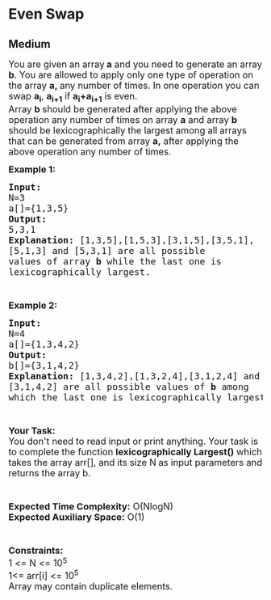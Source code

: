# Even Swap
## Medium
<div class="problems_problem_content__Xm_eO"><p><span style="font-size:18px">You are given an array<strong> a</strong> and you need to generate an array <strong>b</strong>. You are allowed to apply only one type of operation on the array <strong>a,&nbsp;</strong>any number of times. In one operation you can swap <strong>a<sub>i</sub></strong>,&nbsp;<strong>a<sub>i+1</sub></strong> if <strong>a<sub>i</sub>+a<sub>i+1</sub></strong> is even.</span><br>
<span style="font-size:18px">Array <strong>b </strong>should be generated after applying the above operation any number of times on array <strong>a</strong> and array <strong>b</strong> should be lexicographically the largest among all arrays that can be generated from array <strong>a,</strong>&nbsp;after applying the above operation any number of times.</span></p>

<p><span style="font-size:18px"><strong>Example 1:</strong></span></p>

<pre style="position: relative;"><span style="font-size:18px"><strong>Input:</strong>
N=3
a[]={1,3,5}
<strong>Output:</strong>
5,3,1
<strong>Explanation: </strong>[1,3,5],[1,5,3],[3,1,5],[3,5,1],
[5,1,3] and [5,3,1] are all possible
values of array <strong>b</strong> while the last one is 
lexicographically largest.</span><div class="open_grepper_editor" title="Edit &amp; Save To Grepper"></div></pre>

<p>&nbsp;</p>

<p><span style="font-size:18px"><strong>Example 2:</strong></span></p>

<pre style="position: relative;"><span style="font-size:18px"><strong>Input:</strong>
N=4
a[]={1,3,4,2}
<strong>Output:</strong>
b[]={3,1,4,2}
<strong>Explanation:</strong> [1,3,4,2],[1,3,2,4],[3,1,2,4] and 
[3,1,4,2] are all possible values of <strong>b</strong> among 
which the last one is lexicographically largest one.</span><div class="open_grepper_editor" title="Edit &amp; Save To Grepper"></div></pre>

<p>&nbsp;</p>

<p><span style="font-size:18px"><strong>Your Task:&nbsp;&nbsp;</strong><br>
You don't need to read input or print anything. Your task is to complete the function <strong>lexicographically Largest()</strong>&nbsp;which takes the array arr[], and its size N<strong>&nbsp;</strong>as input parameters&nbsp;and returns the array b.</span></p>

<p>&nbsp;</p>

<p><span style="font-size:18px"><strong>Expected Time Complexity:</strong> O(NlogN)<br>
<strong>Expected Auxiliary Space:</strong> O(1)</span></p>

<p>&nbsp;</p>

<p><span style="font-size:18px"><strong>Constraints:</strong><br>
1 &lt;= N &lt;= 10</span><sup><span style="font-size:15px">5</span></sup><br>
<span style="font-size:18px">1&lt;= arr[i] &lt;= 10<sup>5</sup></span><br>
<span style="font-size:18px">Array may contain duplicate elements.&nbsp;</span></p>
</div>